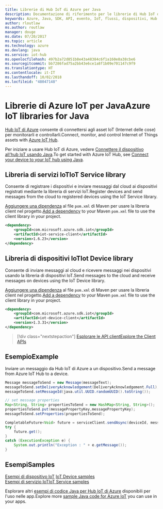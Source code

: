 ```yaml
---
title: Librerie di Hub IoT di Azure per Java
description: Documentazione di riferimento per le librerie di Hub IoT di Azure per Java
keywords: Azure, Java, SDK, API, evento, IoT, flussi, dispositivi, Hub IoT
author: rloutlaw
ms.author: routlaw
manager: douge
ms.date: 07/20/2017
ms.topic: article
ms.technology: azure
ms.devlang: java
ms.service: iot-hub
ms.openlocfilehash: 497b2a72d851b8e43a48384c6f1a160e8a38cbe6
ms.sourcegitcommit: bb7286fad75a2bb43e6ce1a8f1b09e701147c9f9
ms.translationtype: HT
ms.contentlocale: it-IT
ms.lasthandoff: 10/02/2018
ms.locfileid: "48047148"
---
```

# <a name="azure-iot-libraries-for-java"></a><span data-ttu-id="47678-104">Librerie di Azure IoT per Java</span><span class="sxs-lookup"><span data-stu-id="47678-104">Azure IoT libraries for Java</span></span>

<span data-ttu-id="47678-105">[Hub IoT di Azure](https://docs.microsoft.com/azure/iot-hub/iot-hub-what-is-iot-hub) consente di connettersi agli asset IoT (Internet delle cose) per monitorarli e controllarli.</span><span class="sxs-lookup"><span data-stu-id="47678-105">Connect, monitor, and control Internet of Things assets with [Azure IoT Hub](https://docs.microsoft.com/azure/iot-hub/iot-hub-what-is-iot-hub).</span></span>

<span data-ttu-id="47678-106">Per iniziare a usare Hub IoT di Azure, vedere [Connettere il dispositivo all'hub IoT usando Java](/azure/iot-hub/iot-hub-java-java-getstarted).</span><span class="sxs-lookup"><span data-stu-id="47678-106">To get started with Azure IoT Hub, see [Connect your device to your IoT hub using Java](/azure/iot-hub/iot-hub-java-java-getstarted).</span></span>

## <a name="iot-service-library"></a><span data-ttu-id="47678-107">Libreria di servizi IoT</span><span class="sxs-lookup"><span data-stu-id="47678-107">IoT Service library</span></span>

<span data-ttu-id="47678-108">Consente di registrare i dispositivi e inviare messaggi dal cloud ai dispositivi registrati mediante la libreria di servizi IoT.</span><span class="sxs-lookup"><span data-stu-id="47678-108">Register devices and send messages from the cloud to registered devices using the IoT Service library.</span></span>

<span data-ttu-id="47678-109">[Aggiungere una dipendenza](https://maven.apache.org/guides/getting-started/index.html#How_do_I_use_external_dependencies) al file `pom.xml` di Maven per usare la libreria client nel progetto.</span><span class="sxs-lookup"><span data-stu-id="47678-109">[Add a dependency](https://maven.apache.org/guides/getting-started/index.html#How_do_I_use_external_dependencies) to your Maven `pom.xml` file to use the client library in your project.</span></span>  

```XML
<dependency>
    <groupId>com.microsoft.azure.sdk.iot</groupId>
    <artifactId>iot-service-client</artifactId>
    <version>1.6.23</version>
</dependency>
```   

## <a name="iot-device-library"></a><span data-ttu-id="47678-110">Libreria di dispositivi IoT</span><span class="sxs-lookup"><span data-stu-id="47678-110">Iot Device library</span></span>

<span data-ttu-id="47678-111">Consente di inviare messaggi al cloud e ricevere messaggi nei dispositivi usando la libreria di dispositivi IoT.</span><span class="sxs-lookup"><span data-stu-id="47678-111">Send messages to the cloud and receive messages on devices using the IoT Device library.</span></span>

<span data-ttu-id="47678-112">[Aggiungere una dipendenza](https://maven.apache.org/guides/getting-started/index.html#How_do_I_use_external_dependencies) al file `pom.xml` di Maven per usare la libreria client nel progetto.</span><span class="sxs-lookup"><span data-stu-id="47678-112">[Add a dependency](https://maven.apache.org/guides/getting-started/index.html#How_do_I_use_external_dependencies) to your Maven `pom.xml` file to use the client library in your project.</span></span>  

```XML
<dependency>
    <groupId>com.microsoft.azure.sdk.iot</groupId>
    <artifactId>iot-device-client</artifactId>
    <version>1.3.31</version>
</dependency>
```

> [!div class="nextstepaction"]
> [<span data-ttu-id="47678-113">Esplorare le API client</span><span class="sxs-lookup"><span data-stu-id="47678-113">Explore the Client APIs</span></span>](/java/api/overview/azure/iot/client)   

## <a name="example"></a><span data-ttu-id="47678-114">Esempio</span><span class="sxs-lookup"><span data-stu-id="47678-114">Example</span></span>

<span data-ttu-id="47678-115">Inviare un messaggio da Hub IoT di Azure a un dispositivo.</span><span class="sxs-lookup"><span data-stu-id="47678-115">Send a message from Azure IoT Hub to a device.</span></span>

```java
Message messageToSend = new Message(messageText);
messageToSend.setDeliveryAcknowledgement(DeliveryAcknowledgement.Full);
messageToSend.setMessageId(java.util.UUID.randomUUID().toString());

// set message properties
Map<String, String> propertiesToSend = new HashMap<String, String>();
propertiesToSend.put(messagePropertyKey,messagePropertyKey);
messageToSend.setProperties(propertiesToSend);

CompletableFuture<Void> future = serviceClient.sendAsync(deviceId, messageToSend);
try {
    future.get();
}
catch (ExecutionException e) {
    System.out.println("Exception : " + e.getMessage());
}
```


## <a name="samples"></a><span data-ttu-id="47678-116">Esempi</span><span class="sxs-lookup"><span data-stu-id="47678-116">Samples</span></span>

<span data-ttu-id="47678-117">[Esempi di dispositivo IoT](https://github.com/Azure/azure-iot-sdk-java/tree/master/device/iot-device-samples)   </span><span class="sxs-lookup"><span data-stu-id="47678-117">[IoT Device samples](https://github.com/Azure/azure-iot-sdk-java/tree/master/device/iot-device-samples)   </span></span>  
[<span data-ttu-id="47678-118">Esempi di servizio IoT</span><span class="sxs-lookup"><span data-stu-id="47678-118">IoT Service samples</span></span>](https://github.com/Azure/azure-iot-sdk-java/tree/master/service/iot-service-samples)

<span data-ttu-id="47678-119">Esplorare altri [esempi di codice Java per Hub IoT di Azure](https://azure.microsoft.com/resources/samples/?platform=java&term=iot) disponibili per l'uso nelle app.</span><span class="sxs-lookup"><span data-stu-id="47678-119">Explore more [sample Java code for Azure IoT](https://azure.microsoft.com/resources/samples/?platform=java&term=iot) you can use in your apps.</span></span>
